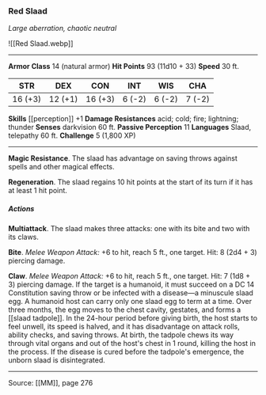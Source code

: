 ### Red Slaad
_Large aberration, chaotic neutral_

![[Red Slaad.webp]]




---

**Armor Class** 14 (natural armor)
**Hit Points** 93 (11d10 + 33)
**Speed** 30 ft.

| STR     | DEX     | CON     | INT     | WIS     | CHA     |
|---------|---------|---------|---------|---------|---------|
| 16 (+3) | 12 (+1) | 16 (+3) | 6 (-2) | 6 (-2) | 7 (-2) |

**Skills** [[perception]] +1
**Damage Resistances** acid; cold; fire; lightning; thunder
**Senses** darkvision 60 ft.
**Passive Perception** 11
**Languages** Slaad, telepathy 60 ft.
**Challenge** 5 (1,800 XP)

---

**Magic Resistance**. The slaad has advantage on saving throws against spells and other magical effects.

**Regeneration**. The slaad regains 10 hit points at the start of its turn if it has at least 1 hit point.

##### Actions
**Multiattack**. The slaad makes three attacks: one with its bite and two with its claws.

**Bite**. _Melee Weapon Attack:_ +6 to hit, reach 5 ft., one target. Hit: 8 (2d4 + 3) piercing damage.

**Claw**. _Melee Weapon Attack:_ +6 to hit, reach 5 ft., one target. Hit: 7 (1d8 + 3) piercing damage. If the target is a humanoid, it must succeed on a DC 14 Constitution saving throw or be infected with a disease—a minuscule slaad egg. A humanoid host can carry only one slaad egg to term at a time. Over three months, the egg moves to the chest cavity, gestates, and forms a [[slaad tadpole]]. In the 24-hour period before giving birth, the host starts to feel unwell, its speed is halved, and it has disadvantage on attack rolls, ability checks, and saving throws. At birth, the tadpole chews its way through vital organs and out of the host's chest in 1 round, killing the host in the process. If the disease is cured before the tadpole's emergence, the unborn slaad is disintegrated.


---

Source: [[MM]], page 276